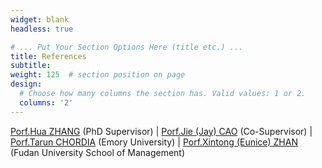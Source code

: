 ```yaml
---
widget: blank
headless: true

# ... Put Your Section Options Here (title etc.) ...
title: References
subtitle:
weight: 125  # section position on page
design:
  # Choose how many columns the section has. Valid values: 1 or 2.
  columns: '2'
---
```


[Porf.Hua ZHANG](https://www.bschool.cuhk.edu.hk/staff/zhang-hua/) (PhD Supervisor) | [Porf.Jie (Jay) CAO](https://sites.google.com/site/jiejaycao/) (Co-Supervisor) | [Porf.Tarun CHORDIA](https://goizueta.emory.edu/faculty/profiles/tarun-chordia) (Emory University) | [Porf.Xintong (Eunice) ZHAN](https://sites.google.com/view/xintongzhan) (Fudan University School of Management)